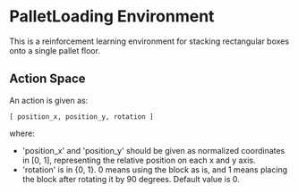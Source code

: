 # PalletLoading Environment

This is a reinforcement learning environment for stacking rectangular boxes onto a single pallet floor.

## Action Space

An action is given as:

```
[ position_x, position_y, rotation ]
```

where:

- 'position_x' and 'position_y' should be given as normalized coordinates in [0, 1], representing the relative position on each x and y axis.
- 'rotation' is in {0, 1}. 0 means using the block as is, and 1 means placing the block after rotating it by 90 degrees. Default value is 0.
